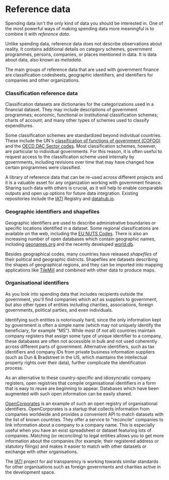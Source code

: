 # Reference data

Spending data isn't the only kind of data you should be interested in. One of the most powerful ways of making spending data more meaningful is to combine it with *reference data*.

Unlike spending data, reference data does not describe observations about reality. It contains additional details on category schemes, government programmes, persons, companies, or places mentioned in data. It is data about data, also known as *metadata*.

The main groups of reference data that are used with government finance are classification codesheets, geographic identifiers, and identifiers for companies and other organizations.

### Classification reference data

Classification datasets are dictionaries for the categorizations used in a financial dataset. They may include descriptions of government programmes; economic, functional or institutional classification schemes; charts of account; and many other types of schemes used to classify expenditures.

Some classification schemes are standardized beyond individual countries. These include the UN's [classification of functions of government (COFOG)](http://unstats.un.org/unsd/cr/registry/regcst.asp?Cl=4) and the [OECD DAC Sector codes](http://www.oecd.org/dac/aidstatistics/dacandcrscodelists.htm). Most classification schemes, however, are particular to individual governments. For this reason, it is often useful to request access to the classification scheme used internally by governments, including revisions over time that may have changed how certain programmes were classified.

A library of reference data that can be re-used across different projects and it is a valuable asset for any organization working with government finance. Sharing such data with others is crucial, as it will help to enable comparable outputs and open up options for future data integration. Existing repositories include the [IATI](http://iatistandard.org/) Registry and [datahub.io](http://datahub.io).

### Geographic identifiers and shapefiles

Geographic identifiers are used to describe administrative boundaries or specific locations identified in a dataset. Some regional classifications are available on the web, including the [EU NUTS Codes](http://epp.eurostat.ec.europa.eu/portal/page/portal/nuts_nomenclature/introduction). There is also an increasing number of open databases which contain geographic names, including [geonames.org](http://www.geonames.org) and the recently developed [world.db](https://github.com/geraldb/world.db).

Besides geographical codes, many countries have released *shapefiles* of their political and geographic districts. Shapefiles are datasets describing the shapes of geographical regions, and they can be imported into mapping applications like [TileMill](http://mapbox.com/tilemill/) and combined with other data to produce maps.

### Organisational identifiers

As you look into spending data that includes recipients outside the government, you'll find companies which act as suppliers to government, but also other types of entities including charities, associations, foreign governments, political parties, and even individuals.

Identifying such entities is notoriously hard, since the only information kept by government is often a simple name (which may not uniquely identify the beneficiary, for example "MS"). While most (if not all) countries maintain company registers that assign some type of unique identifier to a company, these databases are often not accessible in bulk and not used coherently across different parts of government. Alternative identifiers, such as tax identifiers and company IDs from private business information suppliers (such as Dun & Bradstreet in the US, which maintains the intellectual property rights over their data), further complicate the identification process.

As an alternative to these country-specific and idiosyncratic company registers, open registries that compile organisational identifiers in a form that is easy to reuse are beginning to appear. Databases which have been augmented with such open information can be easily shared.

[OpenCorporates](http://opencorporates.com) is an example of such an open registry of organisational identifiers. OpenCorporates is a startup that collects information from companies worldwide and provides a convenient API to match datasets with the list of known countries. They offer a service to "reconcile" companies to link information about a company to a company name. This is especially useful when you have an exist spreadsheet or dataset featuring lots of companies. Matching (or reconciling) to legal entities allows you to get more information about the companies (for example, their registered address or statutory filings) and makes it easier to match with other datasets or exchange with other organisations.

The [IATI](http://www.aidtransparency.net) project for aid transparency is working towards similar standards for other organisations such as foreign governments and charities active in the development space.